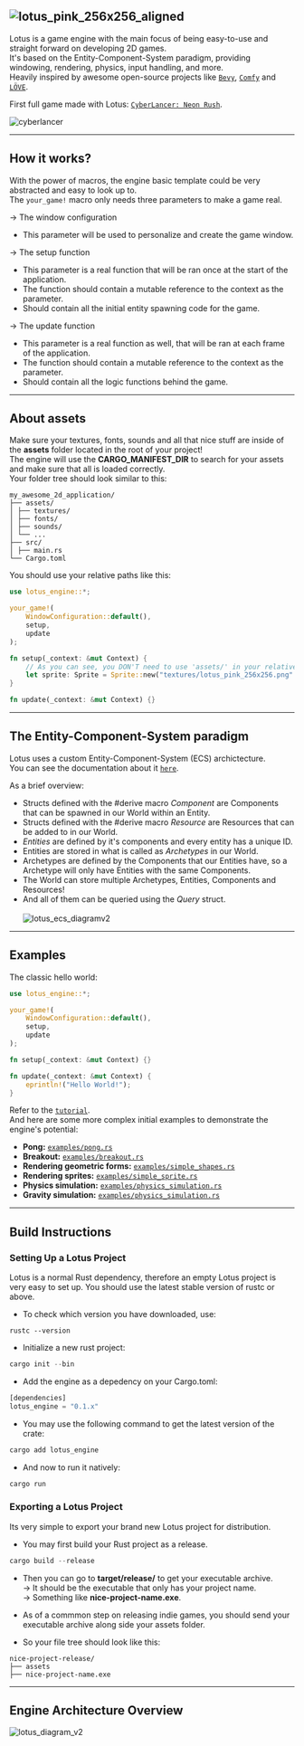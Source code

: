 ![lotus_pink_256x256_aligned](https://github.com/user-attachments/assets/362d4579-c524-40c8-b1b1-fe4ddac92d2f)
--------------

Lotus is a game engine with the main focus of being easy-to-use and straight forward on developing 2D games.  
It's based on the Entity-Component-System paradigm, providing windowing, rendering, physics, input handling, and more.<br>
Heavily inspired by awesome open-source projects like [`Bevy`](https://github.com/bevyengine/bevy), [`Comfy`](https://github.com/darthdeus/comfy) and [`LÖVE`](https://github.com/love2d/love).<br>

First full game made with Lotus: [`CyberLancer: Neon Rush`](https://github.com/maumafra/cyberlancer).<br>

![cyberlancer](https://github.com/user-attachments/assets/ef3869d5-a7e5-4d89-bb94-c9dd56bfeb05)

----------------

## How it works?

With the power of macros, the engine basic template could be very abstracted and easy to look up to.<br>
The `your_game!` macro only needs three parameters to make a game real.

-> The window configuration
- This parameter will be used to personalize and create the game window.

-> The setup function
- This parameter is a real function that will be ran once at the start of the application.
- The function should contain a mutable reference to the context as the parameter.
- Should contain all the initial entity spawning code for the game.

-> The update function
- This parameter is a real function as well, that will be ran at each frame of the application.
- The function should contain a mutable reference to the context as the parameter.
- Should contain all the logic functions behind the game.

----------------

## About assets

Make sure your textures, fonts, sounds and all that nice stuff are inside of the **assets** folder located in the root of your project!<br>
The engine will use the **CARGO_MANIFEST_DIR** to search for your assets and make sure that all is loaded correctly.<br>
Your folder tree should look similar to this:<br>

```shell
my_awesome_2d_application/
├── assets/
│ ├── textures/
│ ├── fonts/
│ ├── sounds/
│ └── ...
├── src/
│ ├── main.rs
└── Cargo.toml
```

You should use your relative paths like this:

```rust
use lotus_engine::*;

your_game!(
    WindowConfiguration::default(),
    setup,
    update
);

fn setup(_context: &mut Context) {
    // As you can see, you DON'T need to use 'assets/' in your relative path.
    let sprite: Sprite = Sprite::new("textures/lotus_pink_256x256.png".to_string());
}

fn update(_context: &mut Context) {}
```

----------------

## The Entity-Component-System paradigm

Lotus uses a custom Entity-Component-System (ECS) archictecture.<br>
You can see the documentation about it [`here`](https://docs.rs/lotus_engine/0.1.4/lotus_engine/core/ecs/index.html).<br>

As a brief overview:

- Structs defined with the #derive macro *Component* are Components that can be spawned in our World within an Entity.
- Structs defined with the #derive macro *Resource* are Resources that can be added to in our World.
- *Entities* are defined by it's components and every entity has a unique ID.
- Entities are stored in what is called as *Archetypes* in our World.
- Archetypes are defined by the Components that our Entities have, so a Archetype will only have Entities with the same Components.
- The World can store multiple Archetypes, Entities, Components and Resources!
- And all of them can be queried using the *Query* struct.
<br><br>
![lotus_ecs_diagramv2](https://github.com/user-attachments/assets/e92130c7-26fb-4747-a1da-fdafe3a7fc70)

----------------

## Examples

The classic hello world:

```rust
use lotus_engine::*;

your_game!(
    WindowConfiguration::default(),
    setup,
    update
);

fn setup(_context: &mut Context) {}

fn update(_context: &mut Context) {
    eprintln!("Hello World!");
}
```

Refer to the [`tutorial`](https://github.com/zenialexandre/lotus/blob/main/tutorial/README.md).<br>
And here are some more complex initial examples to demonstrate the engine's potential:<br>

- **Pong:** [`examples/pong.rs`](https://github.com/zenialexandre/lotus/blob/main/examples/pong.rs)
- **Breakout:** [`examples/breakout.rs`](https://github.com/zenialexandre/lotus/blob/main/examples/breakout.rs)
- **Rendering geometric forms:** [`examples/simple_shapes.rs`](https://github.com/zenialexandre/lotus/blob/main/examples/simple_shapes.rs)
- **Rendering sprites:** [`examples/simple_sprite.rs`](https://github.com/zenialexandre/lotus/blob/main/examples/simple_sprite.rs)
- **Physics simulation:** [`examples/physics_simulation.rs`](https://github.com/zenialexandre/lotus/blob/main/examples/physics_simulation.rs)
- **Gravity simulation:** [`examples/physics_simulation.rs`](https://github.com/zenialexandre/lotus/blob/main/examples/gravity_simulation.rs)

----------------

## Build Instructions
### Setting Up a Lotus Project

Lotus is a normal Rust dependency, therefore an empty Lotus project is very easy to set up.
You should use the latest stable version of rustc or above.

- To check which version you have downloaded, use:
```shell
rustc --version
```

- Initialize a new rust project:
```rust
cargo init --bin
```

- Add the engine as a depedency on your Cargo.toml:
```rust
[dependencies]
lotus_engine = "0.1.x"
```

- You may use the following command to get the latest version of the crate:
```rust
cargo add lotus_engine
```

- And now to run it natively:
```rust
cargo run
```

### Exporting a Lotus Project

Its very simple to export your brand new Lotus project for distribution.

- You may first build your Rust project as a release.
```rust
cargo build --release
```

- Then you can go to **target/release/** to get your executable archive.<br>
-> It should be the executable that only has your project name.<br>
-> Something like **nice-project-name.exe**.

- As of a commmon step on releasing indie games, you should send your executable archive along side your assets folder.

- So your file tree should look like this:

```shell
nice-project-release/
├── assets
├── nice-project-name.exe
```

----------------

## Engine Architecture Overview
![lotus_diagram_v2](https://github.com/user-attachments/assets/64f94220-1c37-422d-b699-54ba6c648ccc)
